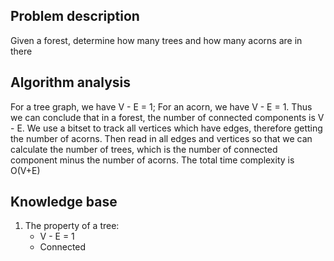 ## Problem description

Given a forest, determine how many trees and how many acorns are in there

## Algorithm analysis

For a tree graph, we have V - E = 1; For an acorn, we have V - E = 1. Thus we can conclude that in a forest, the number of connected components is V - E.
We use a bitset to track all vertices which have edges, therefore getting the number of acorns. Then read in all edges and vertices so that we can calculate the number of trees, which is the number of connected component minus the number of acorns.
The total time complexity is O(V+E)

## Knowledge base

1. The property of a tree:
   - V - E = 1
   - Connected